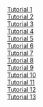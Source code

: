 <html>
  <head>
  </head>
  <body link=green alink=cyan vlink=red>
    <a href= "https://olivercjm.github.io/lesson_activity/tutorial1.png" target=_blank>Tutorial 1</a>
    <br>
    <a href= "https://olivercjm.github.io/lesson_activity/tutorial2.png" target=_blank>Tutorial 2</a>
    <br>
    <a href= "https://olivercjm.github.io/lesson_activity/tutorial3.png" target=_blank>Tutorial 3</a>
    <br>
    <a href= "https://olivercjm.github.io/lesson_activity/tutorial4.html" target=_blank>Tutorial 4</a>
    <br>
    <a href= "https://olivercjm.github.io/lesson_activity/tutorial5.html" target=_blank>Tutorial 5</a>
    <br>
    <a href= "https://olivercjm.github.io/lesson_activity/tutorial6.html" target=_blank>Tutorial 6</a>
    <br>
    <a href= "https://olivercjm.github.io/lesson_activity/tutorial7.html" target=_blank>Tutorial 7</a>
    <br>
    <a href= "https://olivercjm.github.io/lesson_activity/tutorial8.html" target=_blank>Tutorial 8</a>
    <br>
    <a href= "https://olivercjm.github.io/lesson_activity/tutorial9.html" target=_blank>Tutorial 9</a>
    <br>
    <a href= "https://olivercjm.github.io/lesson_activity/tutorial10.html" target=_blank>Tutorial 10</a>
    <br>
    <a href= "https://olivercjm.github.io/lesson_activity/tutorial11.html" target=_blank>Tutorial 11</a>
    <br>
    <a href= "https://olivercjm.github.io/lesson_activity/tutorial12.html" target=_blank>Tutorial 12</a>
    <br>
     <a href= "https://olivercjm.github.io/lesson_activity/tutorial13.html" target=_blank>Tutorial 13</a>
    <br>
  </body>
</html>
